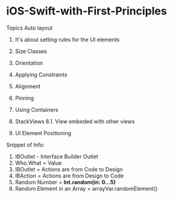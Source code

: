 # iOS-Swift-with-First-Principles

Topics 
Auto layout  
1. It's about setting rules for the UI elements
2. Size Classes
3. Orientation
4. Applying Constraints
5. Alignment
6. Pinning
7. Using Containers
8. StackViews
  8.1. View embeded with other views

2. UI Element Positioning

Snippet of Info:
1. IBOutlet - Interface Builder Outlet 
2. Who.What = Value
3. IBOutlet = Actions are from Code to Design
4. IBAction = Actions are from Design to Code
5. Random Number = **Int.random(in: 0...5)**
6. Random Element in an Array = arrayVar.randomElement()
